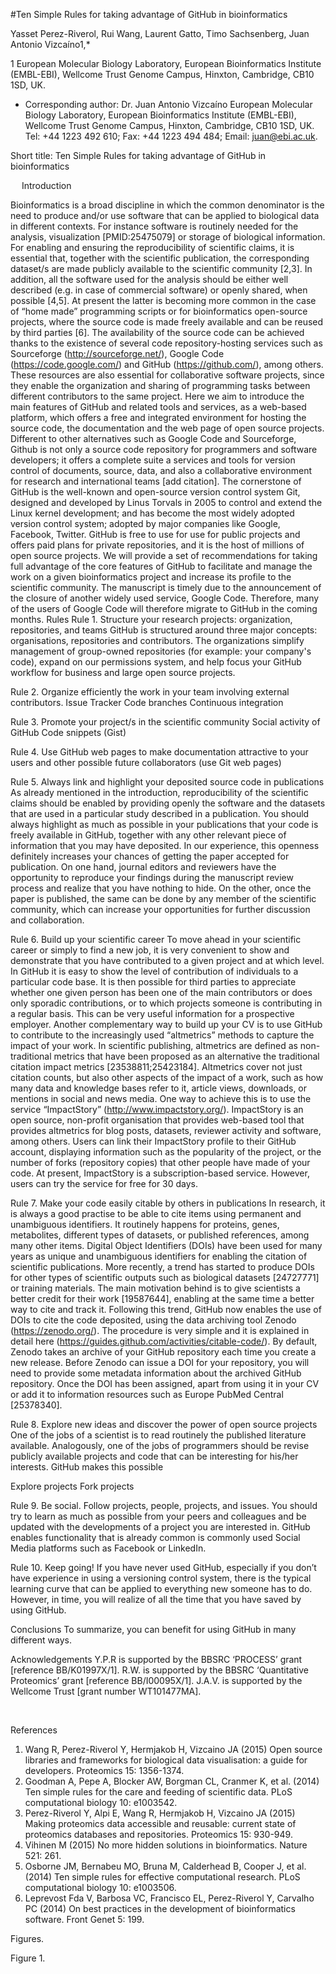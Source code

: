#Ten Simple Rules for taking advantage of GitHub in bioinformatics 

Yasset Perez-Riverol, Rui Wang, Laurent Gatto, Timo Sachsenberg, Juan Antonio Vizcaíno1,*

1 European Molecular Biology Laboratory, European Bioinformatics Institute (EMBL-EBI), Wellcome Trust Genome Campus, Hinxton, Cambridge, CB10 1SD, UK. 


* Corresponding author: Dr. Juan Antonio Vizcaíno
European Molecular Biology Laboratory, European Bioinformatics Institute (EMBL-EBI), Wellcome Trust Genome Campus, Hinxton, Cambridge, CB10 1SD, UK. Tel: +44 1223 492 610; Fax: +44 1223 494 484; Email: juan@ebi.ac.uk.


Short title: Ten Simple Rules for taking advantage of GitHub in bioinformatics 


 
Introduction

Bioinformatics is a broad discipline in which the common denominator is the need to produce and/or use software that can be applied to biological data in different contexts. For instance software is routinely needed for the analysis, visualization [PMID:25475079] or storage of biological information. For enabling and ensuring the reproducibility of scientific claims, it is essential that, together with the scientific publication, the corresponding dataset/s are made publicly available to the scientific community [2,3]. In addition, all the software used for the analysis should be either well described (e.g. in case of commercial software) or openly shared, when possible [4,5]. At present the latter is becoming more common in the case of “home made” programming scripts or for bioinformatics open-source projects, where the source code is made freely available and can be reused by third parties [6]. The availability of the source code can be achieved thanks to the existence of several code repository-hosting services such as Sourceforge (http://sourceforge.net/), Google Code (https://code.google.com/) and GitHub (https://github.com/), among others. These resources are also essential for collaborative software projects, since they enable the organization and sharing of programming tasks between different contributors to the same project. 
Here we aim to introduce the main features of GitHub and related tools and services, as a web-based platform, which offers a free and integrated environment for hosting the source code, the documentation and the web page of open source projects. Different to other alternatives such as Google Code and Sourceforge, Github is not only a source code repository for programmers and software developers; it offers a complete suite a services and tools for version control of documents, source, data, and also a collaborative environment for research and international teams [add citation]. The cornerstone of GitHub is the well-known and open-source version control system Git, designed and developed by Linus Torvals in 2005 to control and extend the Linux kernel development; and has become the most widely adopted version control system; adopted by major companies like Google, Facebook, Twitter. GitHub is free to use for use for public projects and offers paid plans for private repositories, and it is the host of millions of open source projects. We will provide a set of recommendations for taking full advantage of the core features of GitHub to facilitate and manage the work on a given bioinformatics project and increase its profile to the scientific community. The manuscript is timely due to the announcement of the closure of another widely used service, Google Code. Therefore, many of the users of Google Code will therefore migrate to GitHub in the coming months.
Rules
Rule 1. Structure your research projects: organization, repositories, and teams
GitHub is structured around three major concepts: organisations, repositories and contributors. The organizations simplify management of group-owned repositories (for example: your company's code), expand on our permissions system, and help focus your GitHub workflow for business and large open source projects.

Rule 2. Organize efficiently the work in your team involving external contributors. 
	Issue Tracker
	Code branches
	Continuous integration

Rule 3. Promote your project/s in the scientific community
	Social activity of GitHub 
	Code snippets (Gist)

Rule 4. Use GitHub web pages to make documentation attractive to your users and other possible future collaborators (use Git web pages)


Rule 5. Always link and highlight your deposited source code in publications 
As already mentioned in the introduction, reproducibility of the scientific claims should be enabled by providing openly the software and the datasets that are used in a particular study described in a publication. You should always highlight as much as possible in your publications that your code is freely available in GitHub, together with any other relevant piece of information that you may have deposited. 
In our experience, this openness definitely increases your chances of getting the paper accepted for publication. On one hand, journal editors and reviewers have the opportunity to reproduce your findings during the manuscript review process and realize that you have nothing to hide. On the other, once the paper is published, the same can be done by any member of the scientific community, which can increase your opportunities for further discussion and collaboration. 

Rule 6. Build up your scientific career
To move ahead in your scientific career or simply to find a new job, it is very convenient to show and demonstrate that you have contributed to a given project and at which level. In GitHub it is easy to show the level of contribution of individuals to a particular code base. It is then possible for third parties to appreciate whether one given person has been one of the main contributors or does only sporadic contributions, or to which projects someone is contributing in a regular basis. This can be very useful information for a prospective employer. 
Another complementary way to build up your CV is to use GitHub to contribute to the increasingly used “altmetrics” methods to capture the impact of your work. In scientific publishing, altmetrics are defined as non-traditional metrics that have been proposed as an alternative the traditional citation impact metrics [23538811;25423184]. Altmetrics cover not just citation counts, but also other aspects of the impact of a work, such as how many data and knowledge bases refer to it, article views, downloads, or mentions in social and news media. One way to achieve this is to use the service “ImpactStory” (http://www.impactstory.org/). ImpactStory is an open source, non-profit organisation that provides web-based tool that provides altmetrics for blog posts, datasets, reviewer activity and software, among others. Users can link their ImpactStory profile to their GitHub account, displaying information such as the popularity of the project, or the number of forks (repository copies) that other people have made of your code. At present, ImpactStory is a subscription-based service. However, users can try the service for free for 30 days.

Rule 7. Make your code easily citable by others in publications 
In research, it is always a good practise to be able to cite items using permanent and unambiguous identifiers. It routinely happens for proteins, genes, metabolites, different types of datasets, or published references, among many other items. Digital Object Identifiers (DOIs) have been used for many years as unique and unambiguous identifiers for enabling the citation of scientific publications. More recently, a trend has started to produce DOIs for other types of scientific outputs such as biological datasets [24727771] or training materials. The main motivation behind is to give scientists a better credit for their work [19587644], enabling at the same time a better way to cite and track it. Following this trend, GitHub now enables the use of DOIs to cite the code deposited, using the data archiving tool Zenodo (https://zenodo.org/). The procedure is very simple and it is explained in detail here (https://guides.github.com/activities/citable-code/). By default, Zenodo takes an archive of your GitHub repository each time you create a new release. Before Zenodo can issue a DOI for your repository, you will need to provide some metadata information about the archived GitHub repository. Once the DOI has been assigned, apart from using it in your CV or add it to information resources such as Europe PubMed Central [25378340].

Rule 8. Explore new ideas and discover the power of open source projects
One of the jobs of a scientist is to read routinely the published literature available. Analogously, one of the jobs of programmers should be revise publicly available projects and code that can be interesting for his/her interests. GitHub makes this possible

Explore projects
Fork projects
	
Rule 9. Be social. Follow projects, people, projects, and issues.
You should try to learn as much as possible from your peers and colleagues and be updated with the developments of a project you are interested in. GitHub enables functionality that is already common is commonly used Social Media platforms such as Facebook or LinkedIn. 

Rule 10. Keep going!
If you have never used GitHub, especially if you don’t have experience in using a versioning control system, there is the typical learning curve that can be applied to everything new someone has to do. However, in time, you will realize of all the time that you have saved by using GitHub. 

Conclusions
To summarize, you can benefit for using GitHub in many different ways. 



Acknowledgements
Y.P.R is supported by the BBSRC ‘PROCESS’ grant [reference BB/K01997X/1]. R.W. is supported by the BBSRC ‘Quantitative Proteomics’ grant [reference BB/I00095X/1]. J.A.V. is supported by the Wellcome Trust [grant number WT101477MA].



 

References

1. Wang R, Perez-Riverol Y, Hermjakob H, Vizcaino JA (2015) Open source libraries and frameworks for biological data visualisation: a guide for developers. Proteomics 15: 1356-1374.
2. Goodman A, Pepe A, Blocker AW, Borgman CL, Cranmer K, et al. (2014) Ten simple rules for the care and feeding of scientific data. PLoS computational biology 10: e1003542.
3. Perez-Riverol Y, Alpi E, Wang R, Hermjakob H, Vizcaino JA (2015) Making proteomics data accessible and reusable: current state of proteomics databases and repositories. Proteomics 15: 930-949.
4. Vihinen M (2015) No more hidden solutions in bioinformatics. Nature 521: 261.
5. Osborne JM, Bernabeu MO, Bruna M, Calderhead B, Cooper J, et al. (2014) Ten simple rules for effective computational research. PLoS computational biology 10: e1003506.
6. Leprevost Fda V, Barbosa VC, Francisco EL, Perez-Riverol Y, Carvalho PC (2014) On best practices in the development of bioinformatics software. Front Genet 5: 199.





Figures.

Figure 1. 



